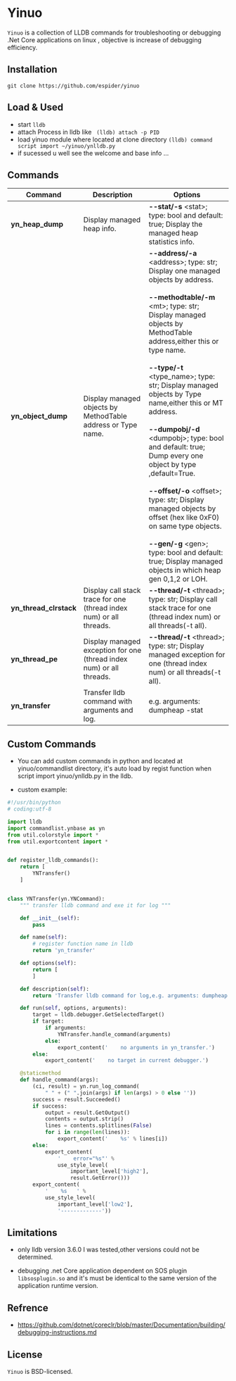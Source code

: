 # Yinuo
`Yinuo` is a collection of LLDB commands for troubleshooting or debugging .Net Core applications on linux , objective is increase of debugging efficiency.

## Installation

```shell
git clone https://github.com/espider/yinuo
```

## Load & Used

* start ```lldb```
* attach Process in lldb like ``` (lldb) attach -p PID```
* load yinuo module where located at clone directory ```(lldb) command script import ~/yinuo/ynlldb.py```
* if sucessed u well see the welcome and base info ...

## Commands
|Command          |Description     |Options        |
|-----------------|----------------|---------------|
|**yn_heap_dump**| Display managed heap info.| **--stat/-s** &lt;stat&gt;; type: bool and default: true; Display the managed heap statistics info.|
|**yn_object_dump**|Display managed objects by MethodTable address or Type name.|**--address/-a** &lt;address&gt;; type: str; Display one managed objects by address.<br/><br/>**--methodtable/-m** &lt;mt&gt;; type: str; Display managed objects by MethodTable address,either this or type name.<br/><br/>**--type/-t** &lt;type_name&gt;; type: str; Display managed objects by Type name,either this or MT address.<br/><br/>**--dumpobj/-d** &lt;dumpobj&gt;; type: bool and default: true; Dump every one object by type ,default=True.<br/><br/>**--offset/-o** &lt;offset&gt;; type: str; Display managed objects by offset (hex like 0xF0) on same type objects.<br/><br/>**--gen/-g** &lt;gen&gt;; type: bool and default: true; Display managed objects in which heap gen 0,1,2 or LOH.|
|**yn_thread_clrstack**|Display call stack trace for one (thread index num) or all threads.|**--thread/-t** &lt;thread&gt;; type: str; Display call stack trace for one (thread index num) or all threads(-t all).|
|**yn_thread_pe**|Display managed exception for one (thread index num) or all threads.|**--thread/-t** &lt;thread&gt;; type: str; Display managed exception for one (thread index num) or all threads(-t all).|
|**yn_transfer**|Transfer lldb command with arguments and log.|e.g. arguments: dumpheap -stat|

## Custom Commands


* You can add custom commands in python and located at yinuo/commandlist directory, it's auto load by regist function when script import yinuo/ynlldb.py in the lldb.

* custom example:

```python
#!/usr/bin/python
# coding:utf-8

import lldb
import commandlist.ynbase as yn
from util.colorstyle import *
from util.exportcontent import *


def register_lldb_commands():
    return [
        YNTransfer()
    ]


class YNTransfer(yn.YNCommand):
    """ transfer lldb command and exe it for log """

    def __init__(self):
        pass

    def name(self):
        # register function name in lldb
        return 'yn_transfer'

    def options(self):
        return [
        ]

    def description(self):
        return 'Transfer lldb command for log,e.g. arguments: dumpheap -stat'

    def run(self, options, arguments):
        target = lldb.debugger.GetSelectedTarget()
        if target:
            if arguments:
                YNTransfer.handle_command(arguments)
            else:
                export_content('    no arguments in yn_transfer.')
        else:
            export_content('    no target in current debugger.')

    @staticmethod
    def handle_command(args):
        (ci, result) = yn.run_log_command(
            " " + (" ".join(args) if len(args) > 0 else ''))
        success = result.Succeeded()
        if success:
            output = result.GetOutput()
            contents = output.strip()
            lines = contents.splitlines(False)
            for i in range(len(lines)):
                export_content('    %s' % lines[i])
        else:
            export_content(
                '    error="%s"' %
                use_style_level(
                    important_level['high2'],
                    result.GetError()))
        export_content(
            '    %s   ' %
            use_style_level(
                important_level['low2'],
                '-------------'))

```

## Limitations 

* only lldb version 3.6.0 I was tested,other versions could not be determined. 

* debugging .net Core application dependent on SOS plugin `libsosplugin.so` and it's must be identical to the same version of the application runtime version.

## Refrence
*  https://github.com/dotnet/coreclr/blob/master/Documentation/building/debugging-instructions.md

## License
`Yinuo` is BSD-licensed. 

